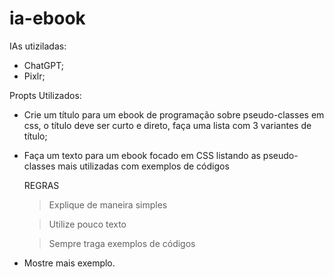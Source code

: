 # ia-ebook

IAs utiziladas: 
  - ChatGPT;
  - Pixlr;

Propts Utilizados: 
  - Crie um título para um ebook de programação sobre pseudo-classes em css, o título deve ser curto e direto, faça uma lista com 3 variantes de título;
  - Faça um texto para um ebook focado em CSS listando as pseudo-classes mais utilizadas com exemplos de códigos
    
      REGRAS
      > Explique de maneira simples
      
      > Utilize pouco texto
      
      > Sempre traga exemplos de códigos
      
  - Mostre mais exemplo.
